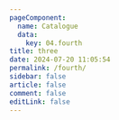 ```yaml
---
pageComponent:
  name: Catalogue
  data:
    key: 04.fourth
title: three
date: 2024-07-20 11:05:54
permalink: /fourth/
sidebar: false
article: false
comment: false
editLink: false
---
```

